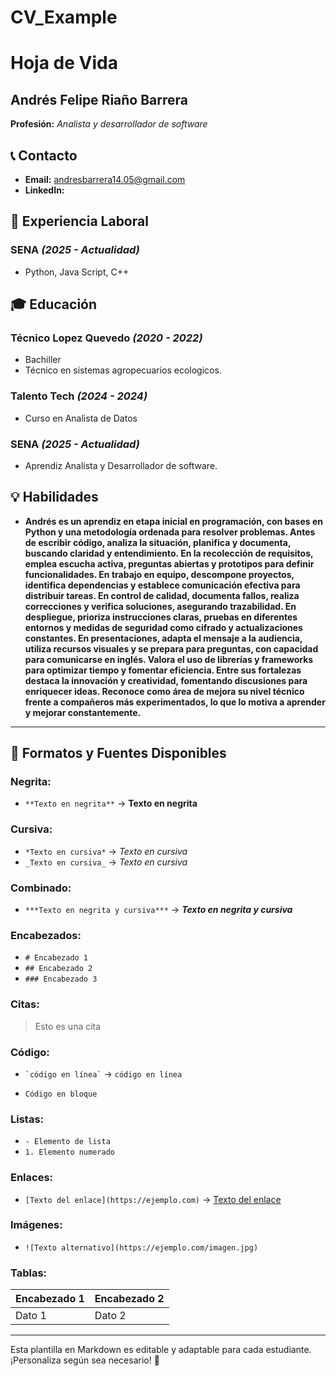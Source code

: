 # CV_Example
# Hoja de Vida

## Andrés Felipe Riaño Barrera
**Profesión:** _Analista y desarrollador de software_

## 📞 Contacto
- **Email:** [andresbarrera14.05@gmail.com](andresbarrera14.05@gmailcom)
- **LinkedIn:**

## 🏢 Experiencia Laboral
### **SENA** _(2025 - Actualidad)_
- Python, Java Script, C++

## 🎓 Educación
### **Técnico Lopez Quevedo** _(2020 - 2022)_
- Bachiller
- Técnico en sistemas agropecuarios ecologicos.
### **Talento Tech** _(2024 - 2024)_
- Curso en Analista de Datos
### **SENA** _(2025 - Actualidad)_
- Aprendiz Analista y Desarrollador de software.
## 💡 Habilidades
- **Andrés es un aprendiz en etapa inicial en programación, con bases en Python y una metodología ordenada para resolver problemas. Antes de escribir código, analiza la situación, planifica y documenta, buscando claridad y entendimiento. En la recolección de requisitos, emplea escucha activa, preguntas abiertas y prototipos para definir funcionalidades. En trabajo en equipo, descompone proyectos, identifica dependencias y establece comunicación efectiva para distribuir tareas. En control de calidad, documenta fallos, realiza correcciones y verifica soluciones, asegurando trazabilidad. En despliegue, prioriza instrucciones claras, pruebas en diferentes entornos y medidas de seguridad como cifrado y actualizaciones constantes. En presentaciones, adapta el mensaje a la audiencia, utiliza recursos visuales y se prepara para preguntas, con capacidad para comunicarse en inglés. Valora el uso de librerías y frameworks para optimizar tiempo y fomentar eficiencia. Entre sus fortalezas destaca la innovación y creatividad, fomentando discusiones para enriquecer ideas. Reconoce como área de mejora su nivel técnico frente a compañeros más experimentados, lo que lo motiva a aprender y mejorar constantemente.**

---

## 🎨 Formatos y Fuentes Disponibles

### **Negrita:**
- `**Texto en negrita**` → **Texto en negrita**

### **Cursiva:**
- `*Texto en cursiva*` → *Texto en cursiva*
- `_Texto en cursiva_` → _Texto en cursiva_

### **Combinado:**
- `***Texto en negrita y cursiva***` → ***Texto en negrita y cursiva***

### **Encabezados:**
- `# Encabezado 1`
- `## Encabezado 2`
- `### Encabezado 3`

### **Citas:**
> Esto es una cita

### **Código:**
- `` `código en línea` `` → `código en línea`
- ```
  Código en bloque
  ```

### **Listas:**
- `- Elemento de lista`
- `1. Elemento numerado`

### **Enlaces:**
- `[Texto del enlace](https://ejemplo.com)` → [Texto del enlace](https://ejemplo.com)

### **Imágenes:**
- `![Texto alternativo](https://ejemplo.com/imagen.jpg)`

### **Tablas:**
| Encabezado 1 | Encabezado 2 |
|-------------|-------------|
| Dato 1     | Dato 2      |

---

Esta plantilla en Markdown es editable y adaptable para cada estudiante. ¡Personaliza según sea necesario! 🎯


